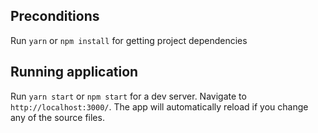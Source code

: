 ## Preconditions

Run `yarn` or `npm install` for getting project dependencies

## Running application

Run `yarn start` or `npm start` for a dev server. Navigate to `http://localhost:3000/`. The app will automatically reload if you change any of the source files.